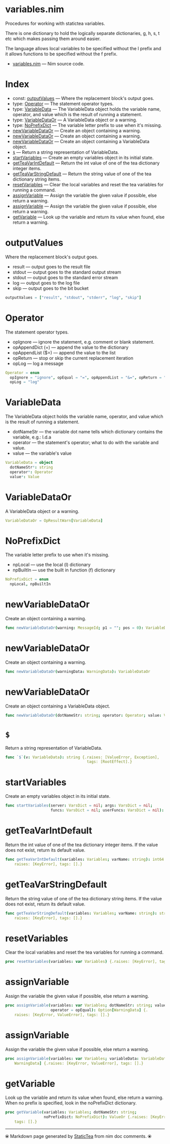# variables.nim

Procedures for working with statictea variables.

There is one dictionary to hold the logically separate dictionaries,
g, h, s, t etc which makes passing them around easier.

The language allows local variables to be specified without the l
prefix and it allows functions to be specified without the f prefix.


* [variables.nim](../../src/variables.nim) &mdash; Nim source code.
# Index

* const: [outputValues](#outputvalues) &mdash; Where the replacement block's output goes.
* type: [Operator](#operator) &mdash; The statement operator types.
* type: [VariableData](#variabledata) &mdash; The VariableData object holds the variable name, operator, and value which is the result of running a statement.
* type: [VariableDataOr](#variabledataor) &mdash; A VariableData object or a warning.
* type: [NoPrefixDict](#noprefixdict) &mdash; The variable letter prefix to use when it's missing.
* [newVariableDataOr](#newvariabledataor) &mdash; Create an object containing a warning.
* [newVariableDataOr](#newvariabledataor-1) &mdash; Create an object containing a warning.
* [newVariableDataOr](#newvariabledataor-2) &mdash; Create an object containing a VariableData object.
* [`$`](#) &mdash; Return a string representation of VariableData.
* [startVariables](#startvariables) &mdash; Create an empty variables object in its initial state.
* [getTeaVarIntDefault](#getteavarintdefault) &mdash; Return the int value of one of the tea dictionary integer items.
* [getTeaVarStringDefault](#getteavarstringdefault) &mdash; Return the string value of one of the tea dictionary string items.
* [resetVariables](#resetvariables) &mdash; Clear the local variables and reset the tea variables for running a command.
* [assignVariable](#assignvariable) &mdash; Assign the variable the given value if possible, else return a warning.
* [assignVariable](#assignvariable-1) &mdash; Assign the variable the given value if possible, else return a warning.
* [getVariable](#getvariable) &mdash; Look up the variable and return its value when found, else return a warning.

# outputValues

Where the replacement block's output goes.
* result — output goes to the result file
* stdout — output goes to the standard output stream
* stdout — output goes to the standard error stream
* log — output goes to the log file
* skip — output goes to the bit bucket


~~~nim
outputValues = ["result", "stdout", "stderr", "log", "skip"]
~~~

# Operator

The statement operator types.

* opIgnore — ignore the statement, e.g. comment or blank statement.
* opAppendDict (=) — append the value to the dictionary
* opAppendList ($=) — append the value to the list
* opReturn — stop or skip the current replacement iteration
* opLog — log a message


~~~nim
Operator = enum
  opIgnore = "ignore", opEqual = "=", opAppendList = "&=", opReturn = "return",
  opLog = "log"
~~~

# VariableData

The VariableData object holds the variable name, operator,
and value which is the result of running a statement.

* dotNameStr — the variable dot name tells which dictionary contains
the variable, e.g.: l.d.a
* operator — the statement's operator; what to do with the variable and value.
* value — the variable's value


~~~nim
VariableData = object
  dotNameStr*: string
  operator*: Operator
  value*: Value
~~~

# VariableDataOr

A VariableData object or a warning.


~~~nim
VariableDataOr = OpResultWarn[VariableData]
~~~

# NoPrefixDict

The variable letter prefix to use when it's missing.

* npLocal — use the local (l) dictionary
* npBuiltIn — use the built in function (f) dictionary


~~~nim
NoPrefixDict = enum
  npLocal, npBuiltIn
~~~

# newVariableDataOr

Create an object containing a warning.


~~~nim
func newVariableDataOr(warning: MessageId; p1 = ""; pos = 0): VariableDataOr
~~~

# newVariableDataOr

Create an object containing a warning.


~~~nim
func newVariableDataOr(warningData: WarningData): VariableDataOr
~~~

# newVariableDataOr

Create an object containing a VariableData object.


~~~nim
func newVariableDataOr(dotNameStr: string; operator: Operator; value: Value): VariableDataOr
~~~

# `$`

Return a string representation of VariableData.


~~~nim
func `$`(v: VariableData): string {.raises: [ValueError, Exception],
                                    tags: [RootEffect].}
~~~

# startVariables

Create an empty variables object in its initial state.


~~~nim
func startVariables(server: VarsDict = nil; args: VarsDict = nil;
                    funcs: VarsDict = nil; userFuncs: VarsDict = nil): Variables
~~~

# getTeaVarIntDefault

Return the int value of one of the tea dictionary integer
items. If the value does not exist, return its default value.


~~~nim
func getTeaVarIntDefault(variables: Variables; varName: string): int64 {.
    raises: [KeyError], tags: [].}
~~~

# getTeaVarStringDefault

Return the string value of one of the tea dictionary string
items. If the value does not exist, return its default value.


~~~nim
func getTeaVarStringDefault(variables: Variables; varName: string): string {.
    raises: [KeyError], tags: [].}
~~~

# resetVariables

Clear the local variables and reset the tea variables for running
a command.


~~~nim
proc resetVariables(variables: var Variables) {.raises: [KeyError], tags: [].}
~~~

# assignVariable

Assign the variable the given value if possible, else return a
warning.


~~~nim
proc assignVariable(variables: var Variables; dotNameStr: string; value: Value;
                    operator = opEqual): Option[WarningData] {.
    raises: [KeyError, ValueError], tags: [].}
~~~

# assignVariable

Assign the variable the given value if possible, else return a
warning.


~~~nim
proc assignVariable(variables: var Variables; variableData: VariableData): Option[
    WarningData] {.raises: [KeyError, ValueError], tags: [].}
~~~

# getVariable

Look up the variable and return its value when found, else return
a warning. When no prefix is specified, look in the noPrefixDict
dictionary.


~~~nim
proc getVariable(variables: Variables; dotNameStr: string;
                 noPrefixDict: NoPrefixDict): ValueOr {.raises: [KeyError],
    tags: [].}
~~~


---
⦿ Markdown page generated by [StaticTea](https://github.com/flenniken/statictea/) from nim doc comments. ⦿
